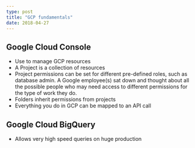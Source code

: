 ```yaml
---
type: post
title: "GCP fundamentals"
date: 2018-04-27
---
```


## Google Cloud Console

* Use to manage GCP resources
* A Project is a collection of resources
* Project permissions can be set for different pre-defined roles, such as database admin.
  A Google employee(s) sat down and thought about all the possible people who may need
  access to different permissions for the type of work they do.
* Folders inherit permissions from projects
* Everything you do in GCP can be mapped to an API call

## Google Cloud BigQuery

* Allows very high speed queries on huge production

